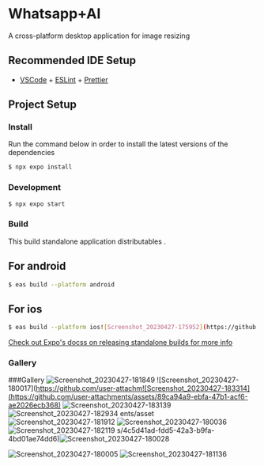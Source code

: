 # Whatsapp+AI
A cross-platform desktop application for image resizing

## Recommended IDE Setup

- [VSCode](https://code.visualstudio.com/) + [ESLint](https://marketplace.visualstudio.com/items?itemName=dbaeumer.vscode-eslint) + [Prettier](https://marketplace.visualstudio.com/items?itemName=esbenp.prettier-vscode)

## Project Setup

### Install
Run the command below in order to install the latest versions of the dependencies

```bash
$ npx expo install
```

### Development

```bash
$ npx expo start
```


### Build
This build standalone application distributables . 
## For android
```bash
$ eas build --platform android
```
## For ios
```bash
$ eas build --platform ios![Screenshot_20230427-175952](https://github.com/user-attachments/assets/d7bd87d4-51e2-4db9-91ed-0de163e85733)
```
[Check out Expo's docss on releasing standalone builds for more info](https://docs.expo.dev/build/setup/#build-for-android-emulatordevice-or-ios-simulator)

### Gallery

###Gallery
![Screenshot_20230427-181849](https://github.com/user-attachments/assets/0375af46-fd9b-4e1f-8c0a-c3909f169172)
![Screenshot_20230427-180017](https://github.com/user-attachm![Screenshot_20230427-183314](https://github.com/user-attachments/assets/89ca94a9-ebfa-47b1-acf6-ae2026ecb368)
![Screenshot_20230427-183139](https://github.com/user-attachments/assets/6d42ade2-4428-43bd-a637-77b3993b01ab)
![Screenshot_20230427-182934](https://github.com/user-attachments/assets/d33ac832-1648-49a9-b4c8-49be2239e9cc)
ents/asset![Screenshot_20230427-181912](https://github.com/user-attachments/assets/21719490-0afc-42cc-8596-83b39c0679ce)
![Screenshot_20230427-180036](https://github.com/user-attachments/assets/6802569a-b107-49ed-9314-2d978c7b5f06)
![Screenshot_20230427-182119](https://github.com/user-attachments/assets/2115cf69-5ec5-4d4b-ad66-0cbed2b9e428)
s/4c5d41ad-fdd5-42a3-b9fa-4bd01ae74dd6)![Screenshot_20230427-180028](https://github.com/user-attachments/assets/c659d80a-ca09-4588-8087-dd65c9021522)

![Screenshot_20230427-180005](https://github.com/user-attachments/assets/d7451316-a15d-4d97-9926-319f8ffe430a)
![Screenshot_20230427-181136](https://github.com/user-attachments/assets/836a28e4-897c-4e59-8a66-c28b883611ca)
